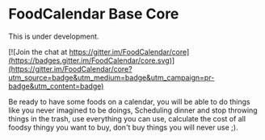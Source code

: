 FoodCalendar Base Core
======================

This is under development.


[![Join the chat at https://gitter.im/FoodCalendar/core](https://badges.gitter.im/FoodCalendar/core.svg)](https://gitter.im/FoodCalendar/core?utm_source=badge&utm_medium=badge&utm_campaign=pr-badge&utm_content=badge)

Be ready to have some foods on a calendar, you will be able to do things like you never imagined to be doings, Scheduling dinner and stop throwing things in the trash,
use everything you can use, calculate the cost of all foodsy thingy you want to buy, don't buy things you will never use ;).

